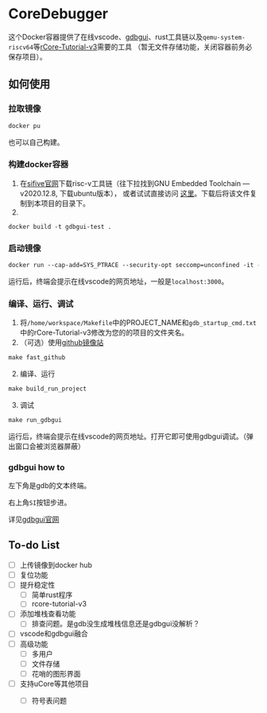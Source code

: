 # CoreDebugger
这个Docker容器提供了在线vscode、[gdbgui](https://www.gdbgui.com/)、rust工具链以及`qemu-system-riscv64`等[rCore-Tutorial-v3](https://rcore-os.github.io/rCore-Tutorial-Book-v3/index.html)需要的工具
（暂无文件存储功能，关闭容器前务必保存项目）。

## 如何使用
### 拉取镜像
```dockerfile
docker pu
```

也可以自己构建。
### 构建docker容器

1. 在[sifive官网](https://www.sifive.com/software)下载risc-v工具链（往下拉找到GNU Embedded Toolchain — v2020.12.8, 下载ubuntu版本），
或者试试直接访问
[这里](https://static.dev.sifive.com/dev-tools/riscv64-unknown-elf-gcc-8.3.0-2020.04.1-x86_64-linux-ubuntu14.tar.gz)。下载后将该文件复制到本项目的目录下。
2. 
```shell
docker build -t gdbgui-test . 
```
### 启动镜像
```dockerfile
docker run --cap-add=SYS_PTRACE --security-opt seccomp=unconfined -it --rm -v $PWD:/sharedFolder --name gdbgui-test-1 -p 3000:3000 -p 5000:5000  gdbgui-test 
```
运行后，终端会提示在线vscode的网页地址，一般是`localhost:3000`。

### 编译、运行、调试
1. 将`/home/workspace/Makefile`中的PROJECT_NAME和`gdb_startup_cmd.txt`中的rCore-Tutorial-v3修改为您的的项目的文件夹名。
2. （可选）使用[github镜像站](https://doc.fastgit.org/zh-cn/guide.html)
```makefile
make fast_github
```
2. 编译、运行
```makefile
make build_run_project
```
3. 调试
```makefile
make run_gdbgui
```
运行后，终端会提示在线vscode的网页地址。打开它即可使用gdbgui调试。（弹出窗口会被浏览器屏蔽）

### gdbgui how to
左下角是gdb的文本终端。

右上角`SI`按钮步进。

详见[gdbgui官网](https://www.gdbgui.com/screenshots/)

## To-do List
- [ ] 上传镜像到docker hub
- [ ] 复位功能
- [ ] 提升稳定性
    - [ ] 简单rust程序
    - [ ] rcore-tutorial-v3
- [ ] 添加堆栈查看功能
    - [ ] 排查问题。是gdb没生成堆栈信息还是gdbgui没解析？
- [ ] vscode和gdbgui融合
- [ ] 高级功能
    - [ ] 多用户
    - [ ] 文件存储
    - [ ] 花哨的图形界面
- [ ] 支持uCore等其他项目
    - [ ] 符号表问题

